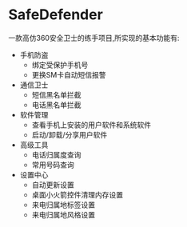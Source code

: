 # SafeDefender

一款高仿360安全卫士的练手项目,所实现的基本功能有:

- 手机防盗
  - 绑定受保护手机号
  - 更换SM卡自动短信报警
- 通信卫士
  - 短信黑名单拦截
  - 电话黑名单拦截
- 软件管理
  - 查看手机上安装的用户软件和系统软件
  - 启动/卸载/分享用户软件
- 高级工具
  - 电话归属度查询
  - 常用号码查询
- 设置中心
  - 自动更新设置
  - 桌面小火箭控件清理内存设置
  - 来电归属地标签设置
  - 来电归属地风格设置